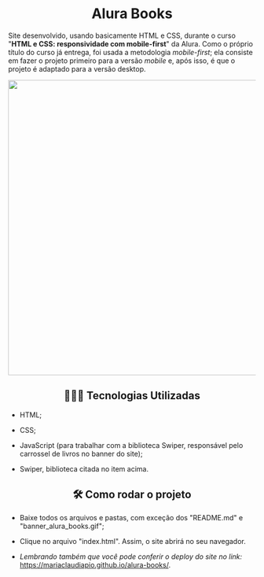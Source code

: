 <h1 align="center"> Alura Books </h1>



Site desenvolvido, usando basicamente HTML e CSS, durante o curso "**HTML e CSS: responsividade com mobile-first**" da Alura. Como o próprio título do curso já entrega, foi usada a metodologia *mobile-first*; ela consiste em fazer o projeto primeiro para a versão *mobile* e, após isso, é que o projeto é adaptado para a versão desktop.

<p align="center">
 <img width="600" src="banner_alura_books.gif">
</p>






<h2 align="center">👩🏽‍💻 Tecnologias Utilizadas</h2>   

* HTML;

* CSS;

* JavaScript (para trabalhar com a biblioteca Swiper, responsável pelo carrossel de livros no banner do site);

* Swiper, biblioteca citada no item acima. 

  

<h2 align="center">🛠️ Como rodar o projeto</h2> 

* Baixe todos os arquivos e pastas, com exceção dos "README.md" e "banner_alura_books.gif";

* Clique no arquivo "index.html". Assim, o site abrirá no seu navegador.

* *Lembrando também que você pode conferir o deploy do site no link:* https://mariaclaudiapio.github.io/alura-books/. 

  





 

